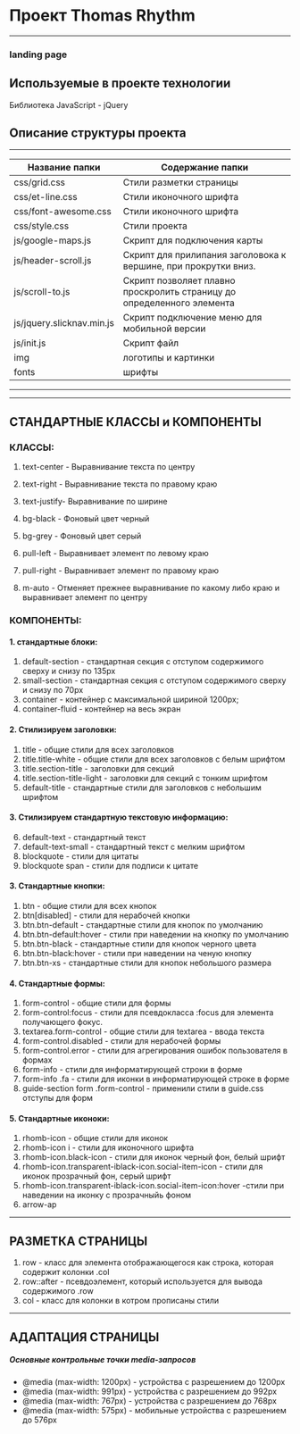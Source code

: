   # Проект Thomas Rhythm

  ---
  ### landing page


  ## Используемые в проекте технологии

   Библиотека JavaScript - jQuery


  ## **Описание структуры проекта**

  -----------------------------------------
  Название папки            | Содержание папки
  --------------------------|----------------------
  css/grid.css              | Стили разметки страницы
  css/et-line.css           | Стили иконочного шрифта
  css/font-awesome.css      | Стили иконочного шрифта
  css/style.css             | Стили проекта
  js/google-maps.js         | Скрипт для подключения карты
  js/header-scroll.js       | Скрипт для прилипания заголовока к вершине, при прокрутки вниз.
  js/scroll-to.js           | Скрипт позволяет плавно проскролить страницу до определенного элемента
  js/jquery.slicknav.min.js | Скрипт подключение меню для мобильной версии
  js/init.js                | Скрипт файл
  img                       | логотипы и картинки
  fonts                     | шрифты
  -----------------------------------------------------

  ---
  ## **СТАНДАРТНЫЕ КЛАССЫ и КОМПОНЕНТЫ**

  ###   КЛАССЫ:

  1. text-center - Выравнивание текста по центру
  2. text-right  - Выравнивание текста по правому краю
  3. text-justify- Выравнивание по ширине

  4. bg-black -  Фоновый цвет черный
  5. bg-grey  -  Фоновый цвет серый

  6. pull-left  - Выравнивает элемент по левому краю
  7. pull-right - Выравнивает элемент по правому краю
  8. m-auto     - Отменяет прежнее выравнивание по какому либо краю и выравнивает элемент по центру


  ### КОМПОНЕНТЫ:

  #### 1. стандартные блоки:

  1. default-section - стандартная секция с отступом содержимого сверху и снизу по 135px
  2. small-section   - стандартная секция с отступом содержимого сверху и снизу по 70px
  3. container       - контейнер с максимальной шириной  1200px;
  4. container-fluid - контейнер на весь экран


  #### 2. Стилизируем заголовки:

  1. title                     - общие стили для всех заголовков
  2. title.title-white         - общие стили для всех заголовков с белым шрифтом
  3. title.section-title       - заголовки для секций
  4. title.section-title-light - заголовки для секций с тонким шрифтом
  5. default-title             - стандартные стили  для заголовков с небольшим шрифтом


  #### 3. Стилизируем стандартную текстовую информацию:

  6. default-text              - стандартный текст
  7. default-text-small        - стандартный текст с мелким шрифтом
  8. blockquote                - стили для цитаты
  9. blockquote span           - стили для подписи к цитате


  #### 3. Стандартные кнопки:

  1. btn                        - общие стили для всех кнопок
  2. btn[disabled]              - стили для нерабочей кнопки
  3. btn.btn-default            - стандартные стили для кнопок по умолчанию
  4. btn.btn-default:hover      - стили при наведении  на кнопку по умолчанию
  5. btn.btn-black              - стандартные стили для кнопок черного цвета
  6. btn.btn-black:hover        - стили при наведении на ченую кнопку
  7. btn.btn-xs                 - стандартные стили для кнопок небольшого размера

  #### 4. Стандартные формы:

  1. form-control               - общие стили для формы
  2. form-control:focus         - стили для псевдокласса :focus  для элемента получающего фокус.
  3. textarea.form-control      - общие стили для textarea - ввода текста
  4. form-control.disabled      - стили для нерабочей формы
  5. form-control.error         - стили для агрегирования ошибок пользователя в формах
  6. form-info                  - стили для информатирующей строки в форме
  7. form-info .fa              - стили для иконки в информатирующей строке в форме
  8. guide-section form .form-control - применили стили в guide.css отступы для форм


  #### 5. Стандартные иконоки:

  1. rhomb-icon                                               - общие стили для иконок
  2. rhomb-icon i                                             - стили для иконочного шрифта
  3. rhomb-icon.black-icon                                    - стили для иконок черный фон, белый шрифт
  4. rhomb-icon.transparent-iblack-icon.social-item-icon      - стили для иконок прозрачный фон, серый шрифт
  5. rhomb-icon.transparent-iblack-icon.social-item-icon:hover -стили при наведении на иконку с прозрачныйь фоном
  6. arrow-ap

  ---

  ## **РАЗМЕТКА СТРАНИЦЫ**

  1. row        - класс для элемента отображающегося как строка, которая содержит колонки .col
  2. row::after - псевдоэлемент, который используется для вывода содержимого .row
  3. col        - класс для колонки в котром прописаны стили

  ----

  ## **АДАПТАЦИЯ СТРАНИЦЫ**

  ##### Основные контрольные точки media-запросов

  * @media (max-width: 1200px) - устройства c разрешением до 1200px
  * @media (max-width: 991px) - устройства c разрешением до 992px
  * @media (max-width: 767px) - устройства c разрешением до 768px
  * @media (max-width: 575px) - мобильные устройства c разрешением до 576px
